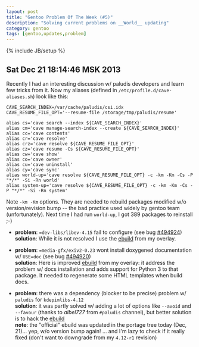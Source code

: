 ```yaml
---
layout: post
title: "Gentoo Problem Of The Week (#5)"
description: "Solving current problems on __World__ updating"
category: gentoo
tags: [gentoo,updates,problem]
---
```

{% include JB/setup %}


Sat Dec 21 18:14:46 MSK 2013
----------------------------

Recently I had an interesting discussion w/ paludis developers and learn few tricks from it.
Now my aliases (defined in `/etc/profile.d/cave-aliases.sh`) look like this:

    CAVE_SEARCH_INDEX=/var/cache/paludis/csi.idx
    CAVE_RESUME_FILE_OPT='--resume-file /storage/tmp/paludis/resume'

    alias cs='cave search --index ${CAVE_SEARCH_INDEX}'
    alias cm='cave manage-search-index --create ${CAVE_SEARCH_INDEX}'
    alias cc='cave contents'
    alias cr='cave resolve'
    alias crz='cave resolve ${CAVE_RESUME_FILE_OPT}'
    alias cz='cave resume -Cs ${CAVE_RESUME_FILE_OPT}'
    alias cw='cave show'
    alias co='cave owner'
    alias cu='cave uninstall'
    alias cy='cave sync'
    alias world-up='cave resolve ${CAVE_RESUME_FILE_OPT} -c -km -Km -Cs -P "*/*" -Si -Rn world'
    alias system-up='cave resolve ${CAVE_RESUME_FILE_OPT} -c -km -Km -Cs -P "*/*" -Si -Rn system'

Note `-km -Km` options. They are needed to rebuild packages modified w/o version/revision bump
-- the bad practice used widely by gentoo team (unfortunately). Next time I had run `world-up`, I got 389 packages
to reinstall ;-)


* __problem__: `=dev-libs/libev-4.15` fail to configure (see bug [#494924](https://bugs.gentoo.org/show_bug.cgi?id=494924))   
  __solution__: While it is not resolved  I use the 
  [ebuild](https://github.com/zaufi/zaufi-overlay/blob/master/dev-libs/libev/libev-4.15-r1.ebuild) from my overlay.

* __problem__: `=media-gfx/exiv2-0.23` wont install doxygened documentation w/ `USE=doc` (see bug [#494920](https://bugs.gentoo.org/show_bug.cgi?id=494920))   
  __solution__: Here is improved
  [ebuild](https://github.com/zaufi/zaufi-overlay/blob/master/media-gfx/exiv2/exiv2-0.23-r3.ebuild) from my overlay:
  it address the problem w/ docs installation and adds support for Python 3 to that package. It needed to
  regenerate some HTML templates when build docs.

* __problem__: there was a dependency (blocker to be precise) problem w/ `paludis` for `kdepimlibs-4.12`   
  __solution__: it was partly solved w/ adding a lot of options like `--avoid` and `--favour` 
  (thanks to _albel727_ from `#paludis` channel), but better solution is to hack the 
  [ebuild](https://github.com/zaufi/zaufi-overlay/blob/master/kde-base/kdepimlibs/kdepimlibs-4.12.0-r1.ebuild)   
  __note__: the "official" ebuild was updated in the portage tree today (Dec, 21)... yep, w/o version bump again!
  ... and I'm lazy to check if it really fixed (don't want to downgrade from my `4.12-r1` revision)
